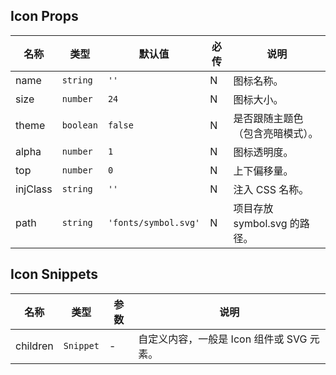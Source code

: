 ## Icon Props

| 名称     | 类型      | 默认值               | 必传 | 说明                             |
| -------- | --------- | -------------------- | ---- | -------------------------------- |
| name     | `string`  | `''`                 | N    | 图标名称。                       |
| size     | `number`  | `24`                 | N    | 图标大小。                       |
| theme    | `boolean` | `false`              | N    | 是否跟随主题色（包含亮暗模式）。 |
| alpha    | `number`  | `1`                  | N    | 图标透明度。                     |
| top      | `number`  | `0`                  | N    | 上下偏移量。                     |
| injClass | `string`  | `''`                 | N    | 注入 CSS 名称。                  |
| path     | `string`  | `'fonts/symbol.svg'` | N    | 项目存放 symbol.svg 的路径。     |

## Icon Snippets

| 名称     | 类型      | 参数 | 说明                                      |
| -------- | --------- | ---- | ----------------------------------------- |
| children | `Snippet` | -    | 自定义内容，一般是 Icon 组件或 SVG 元素。 |
